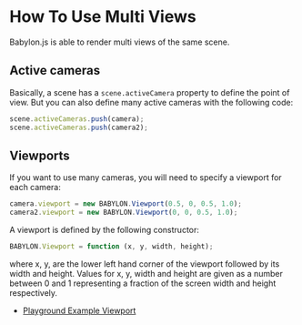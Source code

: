 # How To Use Multi Views

Babylon.js is able to render multi views of the same scene.

## Active cameras

Basically, a scene has a `scene.activeCamera` property to define the point of view. But you can also define many active cameras with the following code:

```javascript
scene.activeCameras.push(camera);
scene.activeCameras.push(camera2);
```

## Viewports

If you want to use many cameras, you will need to specify a viewport for each camera:

```javascript
camera.viewport = new BABYLON.Viewport(0.5, 0, 0.5, 1.0);
camera2.viewport = new BABYLON.Viewport(0, 0, 0.5, 1.0);
```

A viewport is defined by the following constructor:

```javascript
BABYLON.Viewport = function (x, y, width, height);
```

where x, y, are the lower left hand corner of the viewport followed by its width and height. Values for x, y, width and height are given as a number between 0 and 1 representing a fraction of the screen width and height respectively.

- [Playground Example Viewport](https://www.babylonjs-playground.com/pg/E9IRIF)
